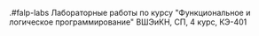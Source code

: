 .#falp-labs
Лабораторные работы по курсу "Функциональное и логическое программирование"
ВШЭиКН, СП, 4 курс, КЭ-401
